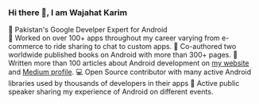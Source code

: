 ### Hi there 👋, I am Wajahat Karim

🚀 Pakistan's Google Develper Expert for Android<br>
📱 Worked on over 100+ apps throughout my career varying from e-commerce to ride sharing to chat to custom apps.
📕 Co-authored two worldwide published books on Android with more than 300+ pages.
📝 Written more than 100 articles about Android development on [my website](https://wajahatkarim.com) and [Medium profile](https://medium.com/@wajahatkarim3).
💻 Open Source contributor with many active Android libraries used by thousands of developers in their apps
🎤 Active public speaker sharing my experience of Android on different events.



<!--
**wajahatkarim3/wajahatkarim3** is a ✨ _special_ ✨ repository because its `README.md` (this file) appears on your GitHub profile.

Here are some ideas to get you started:

- 🔭 I’m currently working on ...
- 🌱 I’m currently learning ...
- 👯 I’m looking to collaborate on ...
- 🤔 I’m looking for help with ...
- 💬 Ask me about ...
- 📫 How to reach me: ...
- 😄 Pronouns: ...
- ⚡ Fun fact: ...
-->
